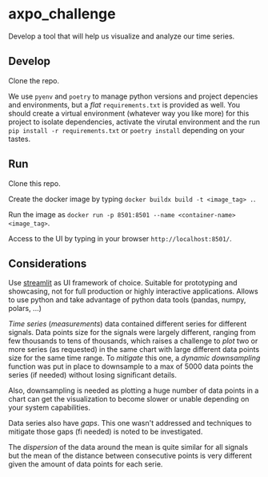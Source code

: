 # axpo_challenge

Develop a tool that will help us visualize and analyze our time series.

## Develop

Clone the repo.

We use `pyenv` and `poetry` to manage python versions and project depencies and environments, but a _flat_ `requirements.txt` is provided as well. You should create a virtual environment (whatever way you like more) for this project to isolate dependencies, activate the virutal environment and the run `pip install -r requirements.txt` or `poetry install` depending on your tastes.

## Run

Clone this repo.

Create the docker image by typing `docker buildx build -t <image_tag> .`.

Run the image as `docker run -p 8501:8501 --name <container-name> <image_tag>`.

Access to the UI by typing in your browser `http://localhost:8501/`.

## Considerations

Use [streamlit](http://streamlit.io) as UI framework of choice. Suitable for prototyping and showcasing, not for full production or highly interactive applications. Allows to use python and take advantage of python data tools (pandas, numpy, polars, ...)

_Time series_ (_measurements_) data contained different series for different signals. Data points size for the signals were largely different, ranging from few thousands to tens of thousands, which raises a challenge to _plot_ two or more series (as requested) in the same chart with large different data points size for the same time range. To _mitigate_ this one, a _dynamic downsampling_ function was put in place to downsample to a max of 5000 data points the series (if needed) without losing significant details.

Also, downsampling is needed as plotting a huge number of data points in a chart can get the visualization to become slower or unable depending on your system capabilities.

Data series also have _gaps_. This one wasn't addressed and techniques to mitigate those gaps (fi needed) is noted to be investigated.

The _dispersion_ of the data around the mean is quite similar for all signals but the mean of the distance between consecutive points is very different given the amount of data points for each serie.
